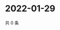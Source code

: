 # 2022-01-29

共 0 条

<!-- BEGIN WEIBO -->
<!-- 最后更新时间 Sat Jan 29 2022 13:07:41 GMT+0800 (China Standard Time) -->

<!-- END WEIBO -->
